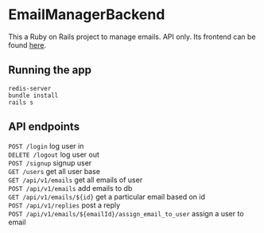 # EmailManagerBackend

This a Ruby on Rails project to manage emails. API only. Its frontend can be found [here](https://github.com/aakash-cr7/email-manager-frontend).

## Running the app

```
redis-server
bundle install
rails s
```

## API endpoints

```POST /login``` log user in <br />
```DELETE /logout``` log user out <br />
```POST /signup``` signup user <br />
```GET /users``` get all user base <br />
```GET /api/v1/emails``` get all emails of user <br />
```POST /api/v1/emails``` add emails to db <br />
```GET /api/v1/emails/${id}``` get a particular email based on id <br />
```POST /api/v1/replies``` post a reply <br />
```POST /api/v1/emails/${emailId}/assign_email_to_user``` assign a user to email <br />

